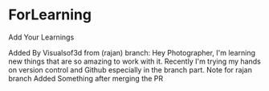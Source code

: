 # ForLearning

Add Your Learnings

Added By Visualsof3d from (rajan) branch:
Hey Photographer, I'm learning new things that are so amazing to work with it. 
Recently I'm trying my hands on version control and Github especially in the branch part. 
Note for rajan branch
Added Something after merging the PR 
